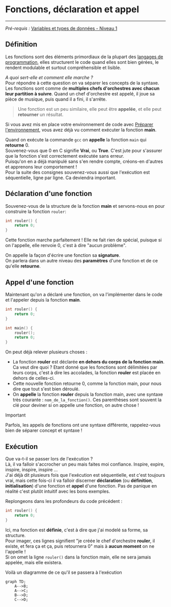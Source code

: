 # Fonctions, déclaration et appel
---
*Pré-requis :* [Variables et types de données - Niveau 1](../variables_datatypes/COURS_variables_lvl_1.md)
## Définition
Les fonctions sont des éléments primordiaux de la plupart des [langages de programmation](../definitions/langages_de_programmation.md), elles structurent le code quand elles sont bien gérées, le rendent modulable et surtout compréhensible et lisible.

*A quoi sert-elle et comment elle marche ?*\
Pour répondre à cette question on va séparer les concepts de la syntaxe.\
Les fonctions sont comme de **multiples chefs d'orchestres avec chacun leur partition à suivre**. Quand un chef d'orchestre est appelé, il joue sa pièce de musique, puis quand il a fini, il s'arrête.

> Une fonction est un peu similaire, elle peut être **appelée**, et elle peut **retourner** un résultat.

Si vous avez mis en place votre environnement de code avec [Préparer l'environnement](/intro/GUIDE_setup.md), vous avez déjà vu comment exécuter la fonction **main**.

Quand on exécute la commande `gcc` on **appelle** la fonction `main` qui **retourne** 0.\
Souvenez-vous que 0 en C signifie **Vrai**, ou **True**. C'est jute pour s'assurer que la fonction s'est correctement exécutée sans erreur.\
Puisqu'on en a déjà manipulé sans s'en rendre compte, créons-en d'autres et apprenons leur comportement !\
Pour la suite des consignes souvenez-vous aussi que l'exécution est séquentielle, ligne par ligne. Ca deviendra important.

## Déclaration d'une fonction
Souvenez-vous de la structure de la fonction **main** et servons-nous en pour construire la fonction `rouler`:
``` c
int rouler() {
	return 0;
}
```
Cette fonction marche parfaitement ! Elle ne fait rien de spécial, puisque si on l'appelle, elle renvoie 0, c'est à dire "aucun problème".

On appelle la façon d'écrire une fonction sa **signature**.\
On parlera dans un autre niveau des **paramètres** d'une fonction et de ce qu'elle **retourne**.

## Appel d'une fonction
Maintenant qu'on a déclaré une fonction, on va l'implémenter dans le code et l'appeler depuis la fonction **main**.

```c
int rouler() {
	return 0;
}

int main() {
	rouler();
    return 0;
}
```
On peut déjà relever plusieurs choses :
- La fonction **rouler** est déclarée **en dehors du corps de la fonction main**. Ca veut dire quoi ? Etant donné que les fonctions sont délimitées par leurs corps, c'est à dire les accolades, la fonction **rouler** est placée en dehors de celles-ci.
- Cette nouvelle fonction retourne 0, comme la fonction main, pour nous dire que tout s'est bien déroulé.
- On **appelle** la fonction **rouler** depuis la fonction main, avec une syntaxe très courante : `nom_de_la_fonction()`. Ces parenthèses sont souvent la clé pour deviner si on appelle une fonction, on autre chose !

> [!IMPORTANT]
> Parfois, les appels de fonctions ont une syntaxe différente, rappelez-vous bien de séparer concept et syntaxe !

## Exécution
Que va-t-il se passer lors de l'exécution ?\
Là, il va falloir s'accrocher un peu mais faites moi confiance. Inspire, expire, inspire, inspire, inspire ...\
J'ai déjà dit plusieurs fois que l'exécution est séquentielle, est c'est toujours vrai, mais cette fois-ci il va falloir discerner **déclaration** (ou **définition**, **initialisation**) d'une fonction et **appel** d'une fonction. Pas de panique en réalité c'est plutôt intuitif avec les bons exemples.

Replongeons dans les profondeurs du code précédent :
```c
int rouler() {
	return 0;
}
```
Ici, ma fonction est **définie**, c'est à dire que j'ai modelé sa forme, sa structure.\
Pour imager, ces lignes signifient "je créée le chef d'orchestre **rouler**, il existe, et fera ça et ça, puis retournera 0" mais à **aucun moment** on ne l'appelle !\
Si on omet la ligne `rouler()` dans la fonction main, elle ne sera jamais appelée, mais elle existera.

Voilà un diagramme de ce qu'il se passera à l'exécution


```mermaid
graph TD;
	A-->B;
	A-->C;
	B-->D;
	C-->D;
```


